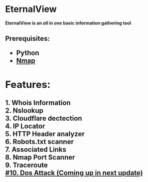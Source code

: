 # EternalView
<b>EternalView is an <i>all in one</i> basic information gathering tool
<br>
  <h2><b>Prerequisites:<br>
  <ul type='1'>
    <li> Python </li>
    <li><a href="https://nmap.org/download.html">Nmap</a></li>
    </ul>
 <h2> Features:</h2>
 1. Whois Information<br>
 2. Nslookup<br>
 3. Cloudflare dectection<br>
 4. IP Locator<br>
 5. HTTP Header analyzer<br>
 6. Robots.txt scanner<br>
 7. Associated Links<br>
 8. Nmap Port Scanner<br>
 9. Traceroute<br>
 <u>#10. Dos Attack (Coming up in next update)</u><br>
